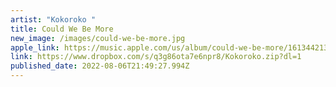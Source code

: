 ```yaml
---
artist: "Kokoroko "
title: Could We Be More
new_image: /images/could-we-be-more.jpg
apple_link: https://music.apple.com/us/album/could-we-be-more/1613442133
link: https://www.dropbox.com/s/q3g86ota7e6npr8/Kokoroko.zip?dl=1
published_date: 2022-08-06T21:49:27.994Z
---
```

